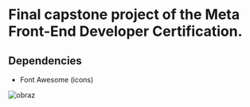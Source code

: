 # Final capstone project of the Meta Front-End Developer Certification.

## Dependencies

- Font Awesome (icons)

![obraz](https://github.com/MichaelEight/LittleLemon/assets/56772277/c140f420-43e7-487f-a87c-dc91fcbd2533)


